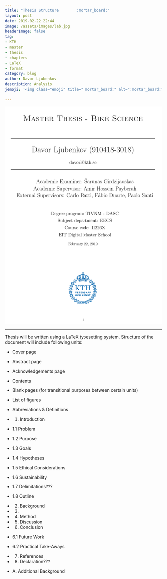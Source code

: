 ```yaml
---
title: "Thesis Structure        :mortar_board:"
layout: post
date: 2019-02-22 22:44
image: /assets/images/lab.jpg
headerImage: false
tag:
- KTH
- master
- thesis
- chapters
- LaTeX
- format
category: blog
author: Davor Ljubenkov
description: Analysis
jemoji: '<img class="emoji" title=":mortar_board:" alt=":mortar_board:" src="https://assets.github.com/images/icons/emoji/unicode/1f393.png" height="20" width="20" align="absmiddle">'

---
```


![Markdown Image][1]

---

Thesis will be written using a LaTeX typesetting system. 
Structure of the document will include following units:

* Cover page

* Abstract page

* Acknowledgements page

* Contents

* Blank pages (for transitional purposes between certain units)

* List of figures

* Abbreviations & Definitions

* 1. Introduction

* 1.1 Problem

* 1.2 Purpose

* 1.3 Goals

* 1.4 Hypotheses

* 1.5 Ethical Considerations

* 1.6 Sustainability

* 1.7 Delimitations???

* 1.8 Outline

* 2. Background

* 3.

* 4. Method

* 5. Discussion

* 6. Conclusion

* 6.1 Future Work

* 6.2 Practical Take-Aways

* 7. References

* 8. Declaration???

* A. Additional Background 












[1]: /assets/images/page1.png
